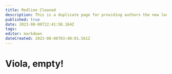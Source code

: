 ```yaml
---
title: Redline Cleaned
description: This is a duplicate page for providing authors the new look of a page after redlining and new text
published: true
date: 2023-08-06T22:41:58.164Z
tags: 
editor: markdown
dateCreated: 2023-08-06T03:40:01.561Z
---
```


# Viola, empty!